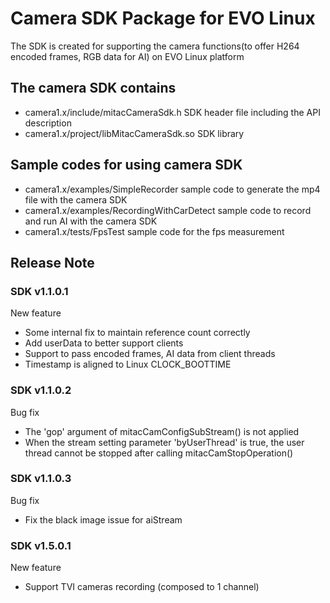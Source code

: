 # Camera SDK Package for EVO Linux
The SDK is created for supporting the camera functions(to offer H264 encoded frames, RGB data for AI) on EVO Linux platform

## The camera SDK contains
* camera1.x/include/mitacCameraSdk.h SDK header file including the API description
* camera1.x/project/libMitacCameraSdk.so SDK library

## Sample codes for using camera SDK
* camera1.x/examples/SimpleRecorder sample code to generate the mp4 file with the camera SDK
* camera1.x/examples/RecordingWithCarDetect sample code to record and run AI with the camera SDK
* camera1.x/tests/FpsTest sample code for the fps measurement

## Release Note
### SDK v1.1.0.1
New feature
* Some internal fix to maintain reference count correctly
* Add userData to better support clients
* Support to pass encoded frames, AI data from client threads
* Timestamp is aligned to Linux CLOCK_BOOTTIME

### SDK v1.1.0.2
Bug fix
* The 'gop' argument of mitacCamConfigSubStream() is not applied
* When the stream setting parameter 'byUserThread' is true, the user thread cannot be stopped after calling mitacCamStopOperation()

### SDK v1.1.0.3
Bug fix
* Fix the black image issue for aiStream

### SDK v1.5.0.1
New feature
* Support TVI cameras recording (composed to 1 channel)